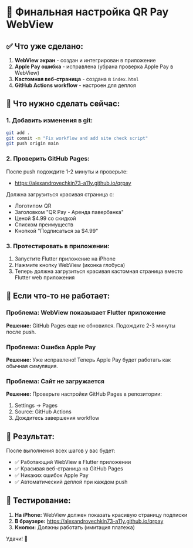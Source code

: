 # 🎉 Финальная настройка QR Pay WebView

## ✅ Что уже сделано:

1. **WebView экран** - создан и интегрирован в приложение
2. **Apple Pay ошибка** - исправлена (убрана проверка Apple Pay в WebView)
3. **Кастомная веб-страница** - создана в `index.html`
4. **GitHub Actions workflow** - настроен для деплоя

## 🔧 Что нужно сделать сейчас:

### 1. Добавить изменения в git:

```bash
git add .
git commit -m "Fix workflow and add site check script"
git push origin main
```

### 2. Проверить GitHub Pages:

После push подождите 1-2 минуты и проверьте:
- https://alexandrovechkin73-a11y.github.io/qrpay

Должна загрузиться красивая страница с:
- Логотипом QR
- Заголовком "QR Pay - Аренда павербанка"
- Ценой $4.99 со скидкой
- Списком преимуществ
- Кнопкой "Подписаться за $4.99"

### 3. Протестировать в приложении:

1. Запустите Flutter приложение на iPhone
2. Нажмите кнопку WebView (иконка глобуса)
3. Теперь должна загрузиться красивая кастомная страница вместо Flutter web приложения

## 🐛 Если что-то не работает:

### Проблема: WebView показывает Flutter приложение
**Решение:** GitHub Pages еще не обновился. Подождите 2-3 минуты после push.

### Проблема: Ошибка Apple Pay
**Решение:** Уже исправлено! Теперь Apple Pay будет работать как обычная симуляция.

### Проблема: Сайт не загружается
**Решение:** Проверьте настройки GitHub Pages в репозитории:
1. Settings → Pages
2. Source: GitHub Actions
3. Дождитесь завершения workflow

## 🎯 Результат:

После выполнения всех шагов у вас будет:
- ✅ Работающий WebView в Flutter приложении
- ✅ Красивая веб-страница на GitHub Pages
- ✅ Никаких ошибок Apple Pay
- ✅ Автоматический деплой при каждом push

## 📱 Тестирование:

1. **На iPhone:** WebView должен показать красивую страницу подписки
2. **В браузере:** https://alexandrovechkin73-a11y.github.io/qrpay
3. **Кнопки:** Должны работать (имитация платежа)

Удачи! 🚀
